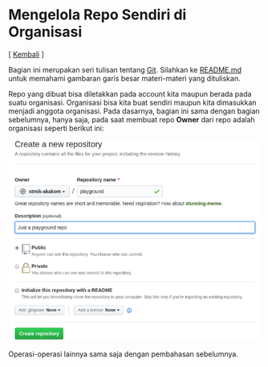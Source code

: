 # Mengelola Repo Sendiri di Organisasi

[ [Kembali](README.md) ]

Bagian ini merupakan seri tulisan tentang [Git](https://git-scm.com/). Silahkan ke [README.md](README.md) untuk memahami gambaran garis besar materi-materi yang dituliskan.

Repo yang dibuat bisa diletakkan pada account kita maupun berada pada suatu organisasi. Organisasi bisa kita buat sendiri maupun kita dimasukkan menjadi anggota organisasi. Pada dasarnya, bagian ini sama dengan bagian sebelumnya, hanya saja, pada saat membuat repo **Owner** dari repo adalah organisasi seperti berikut ini:

![Membuat repo di organisasi](images/03/03-01-new-repo-org.png)

Operasi-operasi lainnya sama saja dengan pembahasan sebelumnya.
